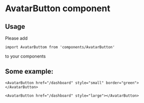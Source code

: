 # AvatarButton component

## Usage 

Please add

`import AvatarButtom from 'components/AvatarButton'`

to your components

## Some example:

`<AvatarButton href="/dashboard" style="small" border="green"></AvatarButton>`

`<AvatarButton href="/dashboard" style="large"></AvatarButton>`